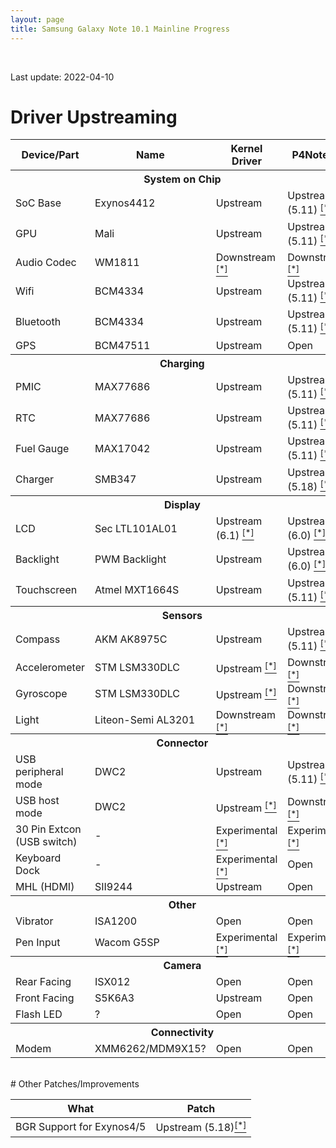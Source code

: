 ```yaml
---
layout: page
title: Samsung Galaxy Note 10.1 Mainline Progress
---
```


<br/>

Last update: 2022-04-10

# Driver Upstreaming

<table>
    <thead>
        <tr>
            <th>Device/Part</th>
            <th>Name</th>
            <th>Kernel Driver </th>
            <th>P4Note DT</th>
        </tr>
    </thead>
    <tbody>
        <tr>
            <th colspan="5">System on Chip</th>
        </tr>
        <tr>
            <td>SoC Base</td>
            <td>Exynos4412</td>
            <td class="mainline-ok">Upstream</td>
            <td class="mainline-ok">Upstream (5.11) <a href="https://git.kernel.org/pub/scm/linux/kernel/git/torvalds/linux.git/commit/?id=f48b5050c301f7235ef61d8cbbbf0410a5e0245f" target="_new"><sup>[*]</sup></a></td>
        </tr>
        <tr>
            <td>GPU</td>
            <td>Mali</td>
            <td class="mainline-ok">Upstream</td>
            <td class="mainline-ok">Upstream (5.11) <a href="https://git.kernel.org/pub/scm/linux/kernel/git/torvalds/linux.git/commit/?id=f48b5050c301f7235ef61d8cbbbf0410a5e0245f" target="_new"><sup>[*]</sup></a></td>
        </tr>
        <tr>
            <td>Audio Codec</td>
            <td>WM1811</td>
            <td class="mainline-wip">Downstream <a href="https://github.com/Viciouss/linux/commit/c1d8e876dce0224baaf40f9711aba6da42502dbc" target="_new"><sup>[*]</sup></a></td>
            <td class="mainline-wip">Downstream <a href="https://github.com/Viciouss/linux/commit/c1d8e876dce0224baaf40f9711aba6da42502dbc" target="_new"><sup>[*]</sup></a></td>
        </tr>
        <tr>
            <td>Wifi</td>
            <td>BCM4334</td>
            <td class="mainline-ok">Upstream</td>
            <td class="mainline-ok">Upstream (5.11) <a href="https://git.kernel.org/pub/scm/linux/kernel/git/torvalds/linux.git/commit/?id=f48b5050c301f7235ef61d8cbbbf0410a5e0245f" target="_new"><sup>[*]</sup></a></td>
        </tr>
        <tr>
            <td>Bluetooth</td>
            <td>BCM4334</td>
            <td class="mainline-ok">Upstream</td>
            <td class="mainline-ok">Upstream (5.11) <a href="https://git.kernel.org/pub/scm/linux/kernel/git/torvalds/linux.git/commit/?id=f48b5050c301f7235ef61d8cbbbf0410a5e0245f" target="_new"><sup>[*]</sup></a></td>
        </tr>
        <tr>
            <td>GPS</td>
            <td>BCM47511</td>
            <td class="mainline-ok">Upstream</td>
            <td class="mainline-open">Open</td>
        </tr>
        <tr>
            <th colspan="5">Charging</th>
        </tr>
        <tr>
            <td>PMIC</td>
            <td>MAX77686</td>
            <td class="mainline-ok">Upstream</td>
            <td class="mainline-ok">Upstream (5.11) <a href="https://git.kernel.org/pub/scm/linux/kernel/git/torvalds/linux.git/commit/?id=f48b5050c301f7235ef61d8cbbbf0410a5e0245f" target="_new"><sup>[*]</sup></a></td>
        </tr>
        <tr>
            <td>RTC</td>
            <td>MAX77686</td>
            <td class="mainline-ok">Upstream</td>
            <td class="mainline-ok">Upstream (5.11) <a href="https://git.kernel.org/pub/scm/linux/kernel/git/torvalds/linux.git/commit/?id=f48b5050c301f7235ef61d8cbbbf0410a5e0245f" target="_new"><sup>[*]</sup></a></td>
        </tr>
        <tr>
            <td>Fuel Gauge</td>
            <td>MAX17042</td>
            <td class="mainline-ok">Upstream</td>
            <td class="mainline-ok">Upstream (5.11) <a href="https://git.kernel.org/pub/scm/linux/kernel/git/torvalds/linux.git/commit/?id=f48b5050c301f7235ef61d8cbbbf0410a5e0245f" target="_new"><sup>[*]</sup></a></td>
        </tr>
        <tr>
            <td>Charger</td>
            <td>SMB347</td>
            <td class="mainline-ok">Upstream</td>
            <td class="mainline-ok">Upstream (5.18) <a href="https://git.kernel.org/pub/scm/linux/kernel/git/torvalds/linux.git/commit/?id=38dfe352b5a56df9cdf3e40ec5a09bb539757352" target="_new"><sup>[*]</sup></a></td>
        </tr>
        <tr>
            <th colspan="5">Display</th>
        </tr>
        <tr>
            <td>LCD</td>
            <td>Sec LTL101AL01</td>
            <td class="mainline-ok">Upstream (6.1) <a href="https://git.kernel.org/pub/scm/linux/kernel/git/torvalds/linux.git/commit/?id=a6aa679a70e9d8fa4ad3f519c060db9bb186e21c" target="_new"><sup>[*]</sup></a></td>
            <td class="mainline-ok">Upstream (6.0) <a href="https://git.kernel.org/pub/scm/linux/kernel/git/torvalds/linux.git/commit/?id=6c52573bf4c3a0f6e7142264fb36b31ae2c3707a" target="_new"><sup>[*]</sup></a></td>
        </tr>
        <tr>
            <td>Backlight</td>
            <td>PWM Backlight</td>
            <td class="mainline-ok">Upstream</td>
            <td class="mainline-ok">Upstream (6.0) <a href="https://git.kernel.org/pub/scm/linux/kernel/git/torvalds/linux.git/commit/?id=6c52573bf4c3a0f6e7142264fb36b31ae2c3707a" target="_new"><sup>[*]</sup></a></td>
        </tr>
        <tr>
            <td>Touchscreen</td>
            <td>Atmel MXT1664S</td>
            <td class="mainline-ok">Upstream</td>
            <td class="mainline-ok">Upstream (5.11) <a href="https://git.kernel.org/pub/scm/linux/kernel/git/torvalds/linux.git/commit/?id=f48b5050c301f7235ef61d8cbbbf0410a5e0245f" target="_new"><sup>[*]</sup></a></td>
        </tr>
        <tr>
            <th colspan="5">Sensors</th>
        </tr>
        <tr>
            <td>Compass</td>
            <td>AKM AK8975C</td>
            <td class="mainline-ok">Upstream</td>
            <td class="mainline-ok">Upstream (5.11) <a href="https://git.kernel.org/pub/scm/linux/kernel/git/torvalds/linux.git/commit/?id=f48b5050c301f7235ef61d8cbbbf0410a5e0245f" target="_new"><sup>[*]</sup></a></td>
        </tr>
        <tr>
            <td>Accelerometer</td>
            <td>STM LSM330DLC</td>
            <td class="mainline-ok">Upstream <a href="https://github.com/Viciouss/linux/commit/04563b7696180ba9bda539de268ae2a33aa3f398" target="_new"><sup>[*]</sup></a></td>
            <td class="mainline-wip">Downstream <a href="https://github.com/Viciouss/linux/commit/88b781e03a41db0f1e22593daa837160c0a90519" target="_new"><sup>[*]</sup></a></td>
        </tr>
        <tr>
            <td>Gyroscope</td>
            <td>STM LSM330DLC</td>
            <td class="mainline-ok">Upstream <a href="https://github.com/Viciouss/linux/commit/a96d1377acbe91e24309a9f7fff88464c3f9c5a2" target="_new"><sup>[*]</sup></a></td>
            <td class="mainline-wip">Downstream <a href="https://github.com/Viciouss/linux/commit/88b781e03a41db0f1e22593daa837160c0a90519" target="_new"><sup>[*]</sup></a></td>
        </tr>
        <tr>
            <td>Light</td>
            <td>Liteon-Semi AL3201</td>
            <td class="mainline-wip">Downstream <a href="https://github.com/Viciouss/linux/commit/7384d21c05f55e7711218a6564736bfcbe74cf3f" target="_new"><sup>[*]</sup></a></td>
            <td class="mainline-wip">Downstream <a href="https://github.com/Viciouss/linux/commit/d70078cc802a8e6ff01aa230fb575542baff31a2" target="_new"><sup>[*]</sup></a></td>
        </tr>
        <tr>
            <th colspan="5">Connector</th>
        </tr>
        <tr>
            <td>USB peripheral mode</td>
            <td>DWC2</td>
            <td class="mainline-ok">Upstream</td>
            <td class="mainline-ok">Upstream (5.11) <a href="https://git.kernel.org/pub/scm/linux/kernel/git/torvalds/linux.git/commit/?id=f48b5050c301f7235ef61d8cbbbf0410a5e0245f" target="_new"><sup>[*]</sup></a></td>
        </tr>
        <tr>
            <td>USB host mode</td>
            <td>DWC2</td>
            <td class="mainline-ok">Upstream <a href="https://github.com/Viciouss/linux/commit/b36ec53ee5a170e9238fc9726781290e340e2623" target="_new"><sup>[*]</sup></a></td>
            <td class="mainline-wip">Downstream <a href="https://github.com/Viciouss/linux/commit/af3b234993d2a7e0c3c74e07786e7e8af0d72164" target="_new"><sup>[*]</sup></a></td>
        </tr>
        <tr>
            <td>30 Pin Extcon (USB switch)</td>
            <td>-</td>
            <td class="mainline-wip">Experimental <a href="https://github.com/Viciouss/linux/commit/24584076dc6ba3441ae67250709541b14842856a" target="_new"><sup>[*]</sup></a></td>
            <td class="mainline-wip">Experimental <a href="https://github.com/Viciouss/linux/commit/78f2d95c56b8caa3d9b40c96c330ab0b80ba36cc" target="_new"><sup>[*]</sup></a></td>
        </tr>
        <tr>
            <td>Keyboard Dock</td>
            <td>-</td>
            <td class="mainline-wip">Experimental <a href="https://github.com/Viciouss/linux/blob/v5.6.5-p4note-extcon/drivers/input/keyboard/samsung-ekd-k14.c" target="_new"><sup>[*]</sup></a></td>
            <td class="mainline-open">Open</td>
        </tr>
        <tr>
            <td>MHL (HDMI)</td>
            <td>SII9244</td>
            <td class="mainline-ok">Upstream</td>
            <td class="mainline-open">Open</td>
        </tr>
        <tr>
            <th colspan="5">Other</th>
        </tr>
        <tr>
            <td>Vibrator</td>
            <td>ISA1200</td>
            <td class="mainline-open">Open</td>
            <td class="mainline-open">Open</td>
        </tr>
        <tr>
            <td>Pen Input</td>
            <td>Wacom G5SP</td>
            <td class="mainline-wip">Experimental <a href="https://github.com/Viciouss/linux/commit/14b435adeb5f2679faa13880f6feb0b005b124bd" target="_new"><sup>[*]</sup></a></td>
            <td class="mainline-wip">Experimental <a href="https://github.com/Viciouss/linux/commit/4ba0c9cf0b6fe6b7c2172bdaaf0290db4c075d00" target="_new"><sup>[*]</sup></a></td>
        </tr>
        <tr>
            <th colspan="5">Camera</th>
        </tr>
        <tr>
            <td>Rear Facing</td>
            <td>ISX012</td>
            <td class="mainline-open">Open</td>
            <td class="mainline-open">Open</td>
        </tr>
        <tr>
            <td>Front Facing</td>
            <td>S5K6A3</td>
            <td class="mainline-ok">Upstream</td>
            <td class="mainline-open">Open</td>
        </tr>
        <tr>
            <td>Flash LED</td>
            <td>?</td>
            <td class="mainline-open">Open</td>
            <td class="mainline-open">Open</td>
        </tr>
        <tr>
            <th colspan="5">Connectivity</th>
        </tr>
        <tr>
            <td>Modem</td>
            <td>XMM6262/MDM9X15?</td>
            <td class="mainline-open">Open</td>
            <td class="mainline-open">Open</td>
        </tr>
    </tbody>
</table>

<br/>
# Other Patches/Improvements

<table>
    <thead>
        <tr>
            <th>What</th>
            <th>Patch</th>
        </tr>
    </thead>
    <tbody>
        <tr>
            <td>BGR Support for Exynos4/5</td>
            <td class="mainline-ok">Upstream (5.18)<a href="https://git.kernel.org/pub/scm/linux/kernel/git/torvalds/linux.git/commit/?id=2d684f4e155c1e80ff63bd503930171c460eac5b" target="_new"><sup>[*]</sup></a></td>
        </tr>
    </tbody>
</table>

